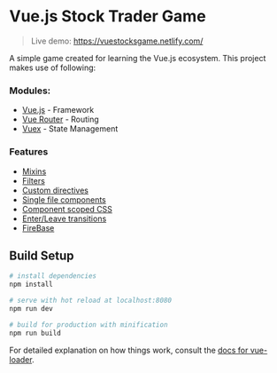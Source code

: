 # Vue.js Stock Trader Game

> Live demo: https://vuestocksgame.netlify.com/

A simple game created for learning the Vue.js ecosystem. This project makes use of following:

### Modules:

* [Vue.js](https://github.com/vuejs/vue) - Framework
* [Vue Router](https://github.com/vuejs/vue-router) - Routing
* [Vuex](https://github.com/vuejs/vuex) - State Management

### Features

* [Mixins](https://vuejs.org/v2/guide/mixins.html)
* [Filters](https://vuejs.org/v2/guide/filters.html)
* [Custom directives](https://vuejs.org/v2/guide/custom-directive.html)
* [Single file components](https://vuejs.org/v2/guide/single-file-components.html)
* [Component scoped CSS](https://vue-loader.vuejs.org/en/features/scoped-css.html)
* [Enter/Leave transitions](https://vuejs.org/v2/guide/transitions.html)
* [FireBase](https://firebase.google.com/)

## Build Setup

``` bash
# install dependencies
npm install

# serve with hot reload at localhost:8080
npm run dev

# build for production with minification
npm run build
```

For detailed explanation on how things work, consult the [docs for vue-loader](http://vuejs.github.io/vue-loader).
